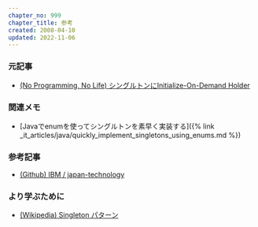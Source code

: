 ```yaml
---
chapter_no: 999
chapter_title: 参考
created: 2008-04-10
updated: 2022-11-06
---
```

### 元記事
- [(No Programming, No Life) シングルトンにInitialize-On-Demand Holder](https://npnl.hatenablog.jp/entry/20080410/1207837279)

### 関連メモ
- [Javaでenumを使ってシングルトンを素早く実装する]({% link _it_articles/java/quickly_implement_singletons_using_enums.md %})

### 参考記事
- [(Github) IBM / japan-technology](https://github.com/IBM/japan-technology)

### より学ぶために
- [(Wikipedia) Singleton パターン](https://ja.wikipedia.org/wiki/Singleton_%E3%83%91%E3%82%BF%E3%83%BC%E3%83%B3)
